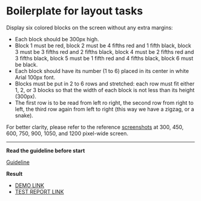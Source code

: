 # Boilerplate for layout tasks

Display six colored blocks on the screen without any extra margins:

- Each block should be 300px high.
- Block 1 must be red, block 2 must be 4 fifths red and 1 fifth black, block 3
  must be 3 fifths red and 2 fifths black, block 4 must be 2 fifths red and 3
  fifths black, block 5 must be 1 fifth red and 4 fifths black, block 6 must be
  black.
- Each block should have its number (1 to 6) placed in its center in white Arial
  100px font.
- Blocks must be put in 2 to 6 rows and stretched: each row must fit either 1,
  2, or 3 blocks so that the width of each block is not less than its height
  (300px).
- The first row is to be read from left ro right, the second row from right to
  left, the third row again from left to right (this way we have a zigzag, or a
  snake).

For better clarity, please refer to the reference [screenshots](references) at
300, 450, 600, 750, 900, 1050, and 1200 pixel-wide screen.

---

**Read the guideline before start**

[Guideline](https://github.com/mate-academy/layout_task-guideline/blob/master/README.md)

**Result**

- [DEMO LINK](https://Jka4.github.io/layout_snake/)
- [TEST REPORT LINK](https://Jka4.github.io/layout_snake/report/html_report/)
